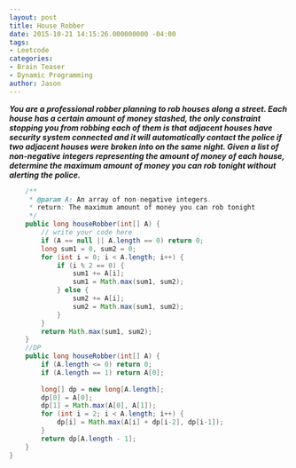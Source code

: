 ```yaml
---
layout: post
title: House Robber
date: 2015-10-21 14:15:26.000000000 -04:00
tags:
- Leetcode
categories:
- Brain Teaser
- Dynamic Programming
author: Jason
---
```

<p><strong><em>You are a professional robber planning to rob houses along a street. Each house has a certain amount of money stashed, the only constraint stopping you from robbing each of them is that adjacent houses have security system connected and it will automatically contact the police if two adjacent houses were broken into on the same night. Given a list of non-negative integers representing the amount of money of each house, determine the maximum amount of money you can rob tonight without alerting the police.</em></strong></p>


``` java
    /**
     * @param A: An array of non-negative integers.
     * return: The maximum amount of money you can rob tonight
     */
    public long houseRobber(int[] A) {
        // write your code here
        if (A == null || A.length == 0) return 0;
        long sum1 = 0, sum2 = 0;
        for (int i = 0; i < A.length; i++) {
            if (i % 2 == 0) {
                sum1 += A[i];
                sum1 = Math.max(sum1, sum2);
            } else {
                sum2 += A[i];
                sum2 = Math.max(sum1, sum2);
            }
        }
        return Math.max(sum1, sum2);
    }
    //DP
    public long houseRobber(int[] A) {
        if (A.length <= 0) return 0;
        if (A.length == 1) return A[0];
        
        long[] dp = new long[A.length];
        dp[0] = A[0];
        dp[1] = Math.max(A[0], A[1]);
        for (int i = 2; i < A.length; i++) {
            dp[i] = Math.max(A[i] + dp[i-2], dp[i-1]);
        }
        return dp[A.length - 1];
    }
}
```
